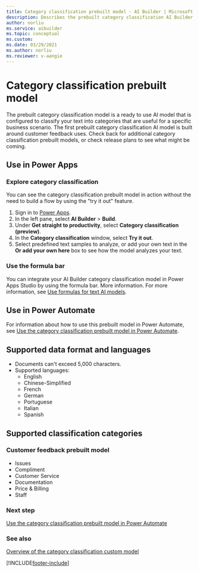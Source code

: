 ```yaml
---
title: Category classification prebuilt model - AI Builder | Microsoft Docs
description: Describes the prebuilt category classification AI Builder model.
author: norliu
ms.service: aibuilder
ms.topic: conceptual
ms.custom: 
ms.date: 03/29/2021
ms.author: norliu
ms.reviewer: v-aangie
---
```


# Category classification prebuilt model

The prebuilt category classification model is a ready to use AI model that is configured to classify your text into categories that are useful for a specific business scenario. The first prebuilt category classification AI model is built around customer feedback uses. Check back for additional category classification prebuilt models, or check release plans to see what might be coming.

## Use in Power Apps

### Explore category classification

You can see the category classification prebuilt model in action without the need to build a flow by using the "try it out" feature.

1. Sign in to [Power Apps](https://make.powerapps.com).
1. In the left pane, select **AI Builder** > **Build**.
1. Under **Get straight to productivity**, select **Category classification (preview)**.
1. In the **Category classification** window, select **Try it out**. 
1. Select predefined text samples to analyze, or add your own text in the **Or add your own here** box to see how the model analyzes your text.

### Use the formula bar

You can integrate your AI Builder category classification model in Power Apps Studio by using the formula bar. More information. For more information, see [Use formulas for text AI models](formula-bar.md#category-classification).

## Use in Power Automate

For information about how to use this prebuilt model in Power Automate, see [Use the category classification prebuilt model in Power Automate](prebuilt-category-classification-pwr-automate.md).

## Supported data format and languages

- Documents can't exceed 5,000 characters.
- Supported languages:
  - English
  - Chinese-Simplified
  - French
  - German
  - Portuguese
  - Italian
  - Spanish

## Supported classification categories

### Customer feedback prebuilt model

- Issues
- Compliment
- Customer Service
- Documentation
- Price & Billing
- Staff

### Next step

[Use the category classification prebuilt model in Power Automate](prebuilt-category-classification-pwr-automate.md)

### See also

[Overview of the category classification custom model](text-classification-overview.md)


[!INCLUDE[footer-include](includes/footer-banner.md)]